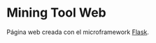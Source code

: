 Mining Tool Web
===============
Página web creada con el microframework <a href="http://flask.pocoo.org/">Flask</a>.
